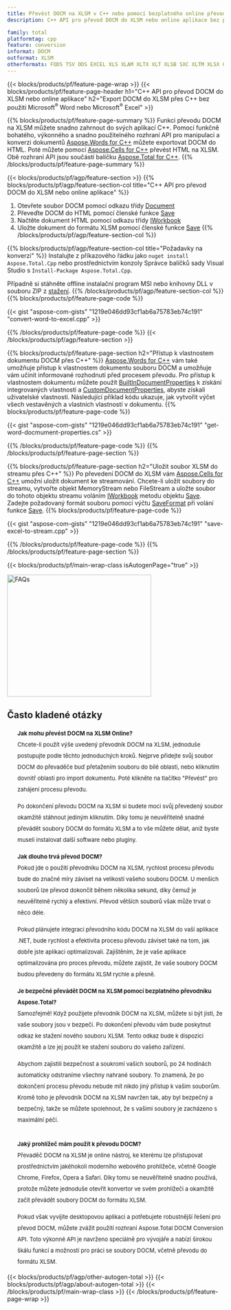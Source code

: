 ```yaml
---
title: Převést DOCM na XLSM v C++ nebo pomocí bezplatného online převodníku
description: C++ API pro převod DOCM do XLSM nebo online aplikace bez použití Microsoft Word nebo Microsoft Excel nebo online. Před integrací kódu rychle otestujte bezplatný online převodník POT na CSV.

family: total
platformtag: cpp
feature: conversion
informat: DOCM
outformat: XLSM
otherformats: FODS TSV ODS EXCEL XLS XLAM XLTX XLT XLSB SXC XLTM XLSX CSV DIF
---
```

{{< blocks/products/pf/feature-page-wrap >}}
{{< blocks/products/pf/feature-page-header h1="C++ API pro převod DOCM do XLSM nebo online aplikace" h2="Export DOCM do XLSM přes C++ bez použití Microsoft<sup>&reg;</sup> Word nebo Microsoft<sup>&reg;</sup> Excel" >}}

{{% blocks/products/pf/feature-page-summary %}}
Funkci převodu DOCM na XLSM můžete snadno zahrnout do svých aplikací C++. Pomocí funkčně bohatého, výkonného a snadno použitelného rozhraní API pro manipulaci a konverzi dokumentů [Aspose.Words for C++](https://products.aspose.com/words/cpp/) můžete exportovat DOCM do HTML. Poté můžete pomocí [Aspose.Cells for C++](https://products.aspose.com/cells/cpp/) převést HTML na XLSM. Obě rozhraní API jsou součástí balíčku [Aspose.Total for C++](https://products.aspose.com/total/cpp/). 
{{% /blocks/products/pf/feature-page-summary  %}}

{{< blocks/products/pf/agp/feature-section >}}
{{% blocks/products/pf/agp/feature-section-col title="C++ API pro převod DOCM do XLSM nebo online aplikace" %}}
1. Otevřete soubor DOCM pomocí odkazu třídy [Document](https://reference.aspose.com/words/cpp/class/aspose.words.docmument)
2. Převeďte DOCM do HTML pomocí členské funkce [Save](https://reference.aspose.com/words/cpp/class/aspose.words.docmument#save_string_saveformat)
3. Načtěte dokument HTML pomocí odkazu třídy [IWorkbook](https://reference.aspose.com/cells/cpp/class/aspose.cells.i_workbook)
4. Uložte dokument do formátu XLSM pomocí členské funkce [Save](https://reference.aspose.com/cells/cpp/class/aspose.cells.i_workbook#a5dc7de23f7ceba76a05dc1d49f51502e)
{{% /blocks/products/pf/agp/feature-section-col %}}

{{% blocks/products/pf/agp/feature-section-col title="Požadavky na konverzi" %}}
Instalujte z příkazového řádku jako ```nuget install Aspose.Total.Cpp``` nebo prostřednictvím konzoly Správce balíčků sady Visual Studio s ```Install-Package Aspose.Total.Cpp```.

Případně si stáhněte offline instalační program MSI nebo knihovny DLL v souboru ZIP z [stažení](https://releases.aspose.comtotal/cpp).
{{% /blocks/products/pf/agp/feature-section-col %}}
{{% blocks/products/pf/feature-page-code %}}

{{< gist "aspose-com-gists" "1219e046dd93cf1ab6a75783eb74c191" "convert-word-to-excel.cpp" >}}



{{% /blocks/products/pf/feature-page-code %}}
{{< /blocks/products/pf/agp/feature-section >}}

{{% blocks/products/pf/feature-page-section  h2="Přístup k vlastnostem dokumentu DOCM přes C++" %}}
[Aspose.Words for C++](https://products.aspose.com/words/cpp/) vám také umožňuje přístup k vlastnostem dokumentu souboru DOCM a umožňuje vám učinit informované rozhodnutí před procesem převodu. Pro přístup k vlastnostem dokumentu můžete použít [BuiltInDocumentProperties](https://reference.aspose.com/words/cpp/class/aspose.words.properties.built_in_docmument_properties) k získání integrovaných vlastností a [CustomDocumentProperties](https://https://reference.aspose.com/words/cpp/class/aspose.words.properties.custom_docmument_properties), abyste získali uživatelské vlastnosti. Následující příklad kódu ukazuje, jak vytvořit výčet všech vestavěných a vlastních vlastností v dokumentu.
{{% blocks/products/pf/feature-page-code %}}

{{< gist "aspose-com-gists" "1219e046dd93cf1ab6a75783eb74c191" "get-word-docmument-properties.cs" >}}

{{% /blocks/products/pf/feature-page-code  %}}
{{% /blocks/products/pf/feature-page-section %}}

{{% blocks/products/pf/feature-page-section  h2="Uložit soubor XLSM do streamu přes C++" %}}
Po převedení DOCM do XLSM vám [Aspose.Cells for C++](https://products.aspose.com/cells/cpp/) umožní uložit dokument ke streamování. Chcete-li uložit soubory do streamu, vytvořte objekt MemoryStream nebo FileStream a uložte soubor do tohoto objektu streamu voláním [IWorkbook](https://reference.aspose.com/cells/cpp/class/aspose.cells.i_workbook) metodu objektu [Save](https://reference.aspose.com/cells/cpp/class/aspose.cells.i_workbook#a77072cfb929787df9ad1f38b02f58349). Zadejte požadovaný formát souboru pomocí výčtu [SaveFormat](https://reference.aspose.com/cells/cpp/namespace/aspose.cells#a11cae527e4e68f1adcac8f47ea64481a) při volání funkce [Save](https://reference.aspose.com/cells/cpp/class/aspose.cells.i_workbook#a77072cfb929787df9ad1f38b02f58349).
{{% blocks/products/pf/feature-page-code %}}

{{< gist "aspose-com-gists" "1219e046dd93cf1ab6a75783eb74c191" "save-excel-to-stream.cpp" >}}

{{% /blocks/products/pf/feature-page-code  %}}
{{% /blocks/products/pf/feature-page-section %}}

{{< blocks/products/pf/main-wrap-class isAutogenPage="true" >}}
<style>.howtolist li{margin-right: 0!important;line-height: 26px;position: relative;margin-bottom: 10px;font-size: 13px;list-style-type: none;}</style>
<div class="col-md-12 tl bg-gray-dark howtolist section">
  <a class="anchor" name="faqpage"></a>
  <div class="container tl dflex" itemscope="" itemtype="https://schema.org/FAQPage">
      <div class="col-md-4 howtosectiongfx">
          <img class="social-panel-hide-on-mobile" src="https://www.groupdocs.cloud/templates/brand/images/groupdocs/conversion/groupdocs_conversion-brand.png" alt="FAQs" width="335" height="283">
      </div>
      <div class="howtosection col-md-8">
          <div>
              <h2>Často kladené otázky</h2>
              <ul>
                  <li itemscope="" itemprop="mainEntity" itemtype="https://schema.org/Question">
                      <div>
                          <span itemprop="name"><b>Jak mohu převést DOCM na XLSM Online?</b></span>
                      </div>
                      <div itemscope="" itemprop="acceptedAnswer" itemtype="https://schema.org/Answer">
                          <span itemprop="text">Chcete-li použít výše uvedený převodník DOCM na XLSM, jednoduše postupujte podle těchto jednoduchých kroků. Nejprve přidejte svůj soubor DOCM do převaděče buď přetažením souboru do bílé oblasti, nebo kliknutím dovnitř oblasti pro import dokumentu. Poté klikněte na tlačítko "Převést" pro zahájení procesu převodu.<br />

Po dokončení převodu DOCM na XLSM si budete moci svůj převedený soubor okamžitě stáhnout jediným kliknutím. Díky tomu je neuvěřitelně snadné převádět soubory DOCM do formátu XLSM a to vše můžete dělat, aniž byste museli instalovat další software nebo pluginy.</span>
                      </div>
                  </li>
                  <li itemscope="" itemprop="mainEntity" itemtype="https://schema.org/Question">
                      <div>
                          <span itemprop="name"><b>Jak dlouho trvá převod DOCM?</b></span>
                      </div>
                      <div itemscope="" itemprop="acceptedAnswer" itemtype="https://schema.org/Answer">
                          <span itemprop="text">Pokud jde o použití převodníku DOCM na XLSM, rychlost procesu převodu bude do značné míry záviset na velikosti vašeho souboru DOCM. U menších souborů lze převod dokončit během několika sekund, díky čemuž je neuvěřitelně rychlý a efektivní. Převod větších souborů však může trvat o něco déle.<br />

Pokud plánujete integraci převodního kódu DOCM na XLSM do vaší aplikace .NET, bude rychlost a efektivita procesu převodu záviset také na tom, jak dobře jste aplikaci optimalizovali. Zajištěním, že je vaše aplikace optimalizována pro proces převodu, můžete zajistit, že vaše soubory DOCM budou převedeny do formátu XLSM rychle a přesně.</span>
                      </div>
                  </li>
                  <li itemscope="" itemprop="mainEntity" itemtype="https://schema.org/Question">
                      <div>
                          <span itemprop="name"><b>Je bezpečné převádět DOCM na XLSM pomocí bezplatného převodníku Aspose.Total?</b></span>
                      </div>
                      <div itemscope="" itemprop="acceptedAnswer" itemtype="https://schema.org/Answer">
                          <span itemprop="text">Samozřejmě! Když použijete převodník DOCM na XLSM, můžete si být jisti, že vaše soubory jsou v bezpečí. Po dokončení převodu vám bude poskytnut odkaz ke stažení nového souboru XLSM. Tento odkaz bude k dispozici okamžitě a lze jej použít ke stažení souboru do vašeho zařízení.<br />

Abychom zajistili bezpečnost a soukromí vašich souborů, po 24 hodinách automaticky odstraníme všechny nahrané soubory. To znamená, že po dokončení procesu převodu nebude mít nikdo jiný přístup k vašim souborům. Kromě toho je převodník DOCM na XLSM navržen tak, aby byl bezpečný a bezpečný, takže se můžete spolehnout, že s vašimi soubory je zacházeno s maximální péčí.</span>
                      </div>
                  </li>                 
                  <li itemscope="" itemprop="mainEntity" itemtype="https://schema.org/Question">
                      <div>
                          <span itemprop="name"><b>Jaký prohlížeč mám použít k převodu DOCM?</b></span>
                      </div>
                      <div itemscope="" itemprop="acceptedAnswer" itemtype="https://schema.org/Answer">
                          <span itemprop="text">Převaděč DOCM na XLSM je online nástroj, ke kterému lze přistupovat prostřednictvím jakéhokoli moderního webového prohlížeče, včetně Google Chrome, Firefox, Opera a Safari. Díky tomu se neuvěřitelně snadno používá, protože můžete jednoduše otevřít konvertor ve svém prohlížeči a okamžitě začít převádět soubory DOCM do formátu XLSM.<br />

Pokud však vyvíjíte desktopovou aplikaci a potřebujete robustnější řešení pro převod DOCM, můžete zvážit použití rozhraní Aspose.Total DOCM Conversion API. Toto výkonné API je navrženo speciálně pro vývojáře a nabízí širokou škálu funkcí a možností pro práci se soubory DOCM, včetně převodu do formátu XLSM.</span>
                      </div>
                  </li>
              </ul>
          </div>
      </div>
  </div>
{{< blocks/products/pf/agp/other-autogen-total >}}
{{< blocks/products/pf/agp/about-autogen-total >}}
{{< /blocks/products/pf/main-wrap-class >}}
{{< /blocks/products/pf/feature-page-wrap >}}